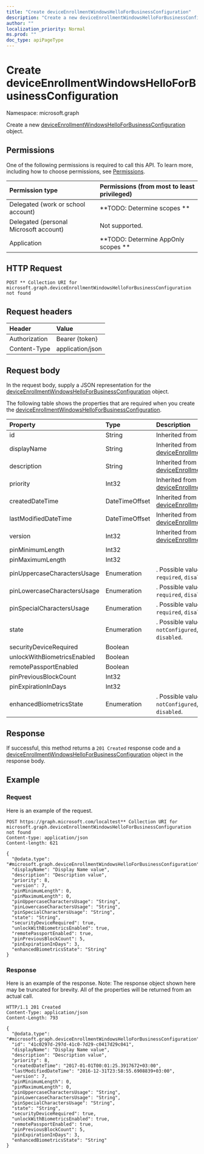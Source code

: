 ```yaml
---
title: "Create deviceEnrollmentWindowsHelloForBusinessConfiguration"
description: "Create a new deviceEnrollmentWindowsHelloForBusinessConfiguration object."
author: ""
localization_priority: Normal
ms.prod: ""
doc_type: apiPageType
---
```


# Create deviceEnrollmentWindowsHelloForBusinessConfiguration

Namespace: microsoft.graph

Create a new [deviceEnrollmentWindowsHelloForBusinessConfiguration](../resources/deviceenrollmentwindowshelloforbusinessconfiguration.md) object.

## Permissions
One of the following permissions is required to call this API. To learn more, including how to choose permissions, see [Permissions](/concepts/permissions-reference.md).

|Permission type|Permissions (from most to least privileged)|
|:---|:---|
|Delegated (work or school account)|**TODO: Determine scopes **|
|Delegated (personal Microsoft account)|Not supported.|
|Application|**TODO: Determine AppOnly scopes **|

## HTTP Request
<!-- {
  "blockType": "ignored"
}
-->
``` http
POST ** Collection URI for microsoft.graph.deviceEnrollmentWindowsHelloForBusinessConfiguration not found
```

## Request headers
|Header|Value|
|:---|:---|
|Authorization|Bearer {token}|
|Content-Type|application/json|

## Request body
In the request body, supply a JSON representation for the [deviceEnrollmentWindowsHelloForBusinessConfiguration](../resources/deviceenrollmentwindowshelloforbusinessconfiguration.md) object.

The following table shows the properties that are required when you create the [deviceEnrollmentWindowsHelloForBusinessConfiguration](../resources/deviceenrollmentwindowshelloforbusinessconfiguration.md).

|Property|Type|Description|
|:---|:---|:---|
|id|String| Inherited from [entity](../resources/entity.md)|
|displayName|String| Inherited from [deviceEnrollmentConfiguration](../resources/deviceenrollmentconfiguration.md)|
|description|String| Inherited from [deviceEnrollmentConfiguration](../resources/deviceenrollmentconfiguration.md)|
|priority|Int32| Inherited from [deviceEnrollmentConfiguration](../resources/deviceenrollmentconfiguration.md)|
|createdDateTime|DateTimeOffset| Inherited from [deviceEnrollmentConfiguration](../resources/deviceenrollmentconfiguration.md)|
|lastModifiedDateTime|DateTimeOffset| Inherited from [deviceEnrollmentConfiguration](../resources/deviceenrollmentconfiguration.md)|
|version|Int32| Inherited from [deviceEnrollmentConfiguration](../resources/deviceenrollmentconfiguration.md)|
|pinMinimumLength|Int32||
|pinMaximumLength|Int32||
|pinUppercaseCharactersUsage|Enumeration|. Possible values are: `allowed`, `required`, `disallowed`.|
|pinLowercaseCharactersUsage|Enumeration|. Possible values are: `allowed`, `required`, `disallowed`.|
|pinSpecialCharactersUsage|Enumeration|. Possible values are: `allowed`, `required`, `disallowed`.|
|state|Enumeration|. Possible values are: `notConfigured`, `enabled`, `disabled`.|
|securityDeviceRequired|Boolean||
|unlockWithBiometricsEnabled|Boolean||
|remotePassportEnabled|Boolean||
|pinPreviousBlockCount|Int32||
|pinExpirationInDays|Int32||
|enhancedBiometricsState|Enumeration|. Possible values are: `notConfigured`, `enabled`, `disabled`.|



## Response
If successful, this method returns a `201 Created` response code and a [deviceEnrollmentWindowsHelloForBusinessConfiguration](../resources/deviceenrollmentwindowshelloforbusinessconfiguration.md) object in the response body.

## Example

### Request
Here is an example of the request.
<!-- {
  "blockType": "request",
  "name": "create_deviceenrollmentwindowshelloforbusinessconfiguration_from_"
}
-->
``` http
POST https://graph.microsoft.com/localtest** Collection URI for microsoft.graph.deviceEnrollmentWindowsHelloForBusinessConfiguration not found
Content-type: application/json
Content-length: 621

{
  "@odata.type": "#microsoft.graph.deviceEnrollmentWindowsHelloForBusinessConfiguration",
  "displayName": "Display Name value",
  "description": "Description value",
  "priority": 8,
  "version": 7,
  "pinMinimumLength": 0,
  "pinMaximumLength": 0,
  "pinUppercaseCharactersUsage": "String",
  "pinLowercaseCharactersUsage": "String",
  "pinSpecialCharactersUsage": "String",
  "state": "String",
  "securityDeviceRequired": true,
  "unlockWithBiometricsEnabled": true,
  "remotePassportEnabled": true,
  "pinPreviousBlockCount": 5,
  "pinExpirationInDays": 3,
  "enhancedBiometricsState": "String"
}
```

### Response
Here is an example of the response. Note: The response object shown here may be truncated for brevity. All of the properties will be returned from an actual call.
<!-- {
  "blockType": "response",
  "truncated": true,
  "@odata.type": "microsoft.graph.deviceenrollmentwindowshelloforbusinessconfiguration"
}
-->
``` http
HTTP/1.1 201 Created
Content-Type: application/json
Content-Length: 793

{
  "@odata.type": "#microsoft.graph.deviceEnrollmentWindowsHelloForBusinessConfiguration",
  "id": "41c0297d-297d-41c0-7d29-c0417d29c041",
  "displayName": "Display Name value",
  "description": "Description value",
  "priority": 8,
  "createdDateTime": "2017-01-01T00:01:25.3917672+03:00",
  "lastModifiedDateTime": "2016-12-31T23:58:55.6908839+03:00",
  "version": 7,
  "pinMinimumLength": 0,
  "pinMaximumLength": 0,
  "pinUppercaseCharactersUsage": "String",
  "pinLowercaseCharactersUsage": "String",
  "pinSpecialCharactersUsage": "String",
  "state": "String",
  "securityDeviceRequired": true,
  "unlockWithBiometricsEnabled": true,
  "remotePassportEnabled": true,
  "pinPreviousBlockCount": 5,
  "pinExpirationInDays": 3,
  "enhancedBiometricsState": "String"
}
```

